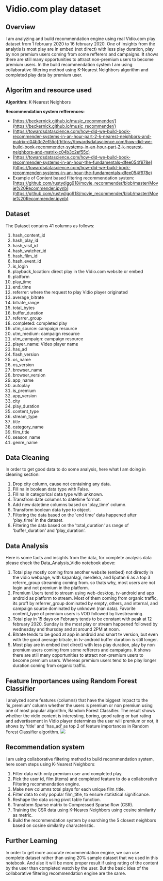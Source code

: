 # Vidio.com play dataset

## Overview
I am analyzing and build recommendation engine using real Vidio.com play dataset from 1 february 2020 to 16 february 2020. One of insights from the analytis is most play are 
in embed (not direct) with less play duration, play by non premium users coming from some refferers and campaigns. It shows there are still many opportunities to attract 
non-premium users to become premium users. In the build recommendation system I am using collaborative filtering method using K-Nearest Neighbors algorithm and completed play 
data by premium user.

## Algoritm and resource used
**Algorithm:** K-Nearest Neighbors

**Recommendation system refferences:** 
- [https://beckernick.github.io/music_recommender/](https://beckernick.github.io/music_recommender/)
- [https://towardsdatascience.com/how-did-we-build-book-recommender-systems-in-an-hour-part-2-k-nearest-neighbors-and-matrix-c04b3c2ef55c](https://towardsdatascience.com/how-did-we-build-book-recommender-systems-in-an-hour-part-2-k-nearest-neighbors-and-matrix-c04b3c2ef55c)
- [https://towardsdatascience.com/how-did-we-build-book-recommender-systems-in-an-hour-the-fundamentals-dfee054f978e](https://towardsdatascience.com/how-did-we-build-book-recommender-systems-in-an-hour-the-fundamentals-dfee054f978e)
- Example of Content based filtering recommendation system: [https://github.com/rustydigg918/movie_recommender/blob/master/Movie%20Recommender.ipynb](https://github.com/rustydigg918/movie_recommender/blob/master/Movie%20Recommender.ipynb)

## Dataset
The Dataset contains 41 columns as follows:
1. hash_content_id
2. hash_play_id
3. hash_visit_id
4. hash_watcher_id
5. hash_film_id
6. hash_event_id
7. is_login
8. playback_location: direct play in the Vidio.com website or embed
9. platform
10. play_time
11. end_time 
12. referrer: where the request to play Vidio player originated
13. average_bitrate
14. bitrate_range
15. total_bytes
16. buffer_duration
17. referrer_group
18. completed: completed play
19. utm_source: campaign resource
20. utm_medium: campaign resource
21. utm_campaign: campaign resource
22. player_name: Video player name
23. has_ad
24. flash_version
25. os_name
26. os_version
27. browser_name
28. browser_version 
29. app_name
30. autoplay
31. is_premium
32. app_version
33. city
34. play_duration 
35. content_type
36. stream_type
37. title
38. category_name
39. film_title
40. season_name
41. genre_name

## Data Cleaning
In order to get good data to do some analysis, here what I am doing in cleaning section:
1. Drop city column, cause not containing any data.
2. Fill na in boolean data type with False.
3. Fill na in categorical data type with unknown.
4. Transfrom date columns to datetime format.
5. Add new datetime columns based on 'play_time' column.
6. Transform boolean data type to object.
7. Filtering the data based on the 'end time' data happened after 'play_time' in the dataset.
8. Filtering the data based on the 'total_duration' as range of 'buffer_duration' and 'play_duration'.

## Data Analysis
Here is some facts and insights from the data, for complete analysis data please check the Data_Analysis_Vidio notebook above:
1. Total play mostly coming from another website (embed) not directly in the vidio webpage, with kapanlagi, merdeka, and liputan 6 as a top 3 referre_group streaming coming from. so thats why, most users are not login and not premium in the platform.
2. Premium Users tend to stream using web-desktop, tv-android and app android as platform to stream. Most of them coming from organic traffic, its proff by referrer_group dominated by empty, others, and internal, and campaign source dominated by unknown (nan data). Favorite content_type of premium users is VOD followed by livestreaming.
3. Total play in 15 days on February tends to be constant with peak at 12 february 2020. Sunday is the most play or stream happened followed by wednesday and thursday and at around 2PM at noon.
4. Bitrate tends to be good at app in android and smart tv version, but even with the good average bitrate, in tv-android buffer duration is still longer.
5. Most play are in embed (not direct) with less play duration, play by non premium users coming from some refferers and campaigns. It shows there are still many opportunities to attract non-premium users to become premium users. Whereas premium users tend to be play longer duration coming from organic traffic.

## Feature Importances using Random Forest Classifier
I analyzed some features (columns) that have the biggest impact to the 'is_premium' column whether the users is premium  or non premium using one of most popular algorithm, Random Forest Classifier. The result shows whether the vidio content is interesting, boring, good rating or bad rating and advertisement in Vidio player determines the user will premium or not, it shows by 'title' and 'has_ad' as top 2 of feature importances in Random Forest Classifier algorithm.
![](https://github.com/RodzanIskandar/Vidio_stream_dataset/blob/main/images/feature%20importance.png)

## Recommendation system
I am using collaborative filtering method to build recommendation system, here soem steps using K-Nearest Neighbors:
1. Filter data with only premium user and completed play.
2. Pick the user id, film (items) and completed feature to do a collaborative Filtering recommendation engine.
3. Make new columns total plays for each unique film_title.
4. Filter data to only popular film_title, to ensure statistical significance.
5. Reshape the data using pivot table function.
6. Transform Sparse matrix to Compressed Sparse Row (CSR).
7. Training the CSR data using K-Neares Neighbors using cosine similarity as metric.
8. Build the recommendation system by searching the 5 closest neighbors based on cosine similarity characteristic.

## Further Learning
In order to get more accurate recommendation engine, we can use complete dataset rather than using 20% sample dataset that we used in this notebook. And also it will be more proper result if using rating of the content by the user than completed watch by the user. But the basic idea of the collaborative filtering recommendation engine are the same.
